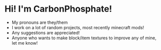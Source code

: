 # Hi! I'm CarbonPhosphate!
- My pronouns are they/them
- I work on a lot of random projects, most recently minecraft mods!
- Any suggestions are appreciated!
- Anyone who wants to make block/item textures to improve any of mine, let me know!
